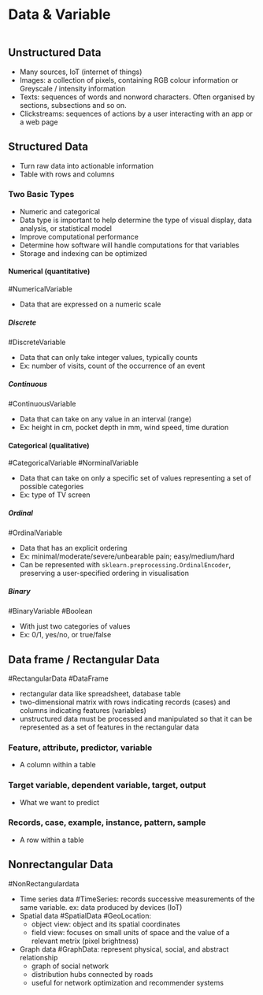 # Data & Variable
```toc
```

## Unstructured Data
- Many sources, IoT (internet of things)
- Images: a collection of pixels, containing RGB colour information or Greyscale / intensity information
- Texts: sequences of words and nonword characters. Often organised by sections, subsections and so on.
- Clickstreams: sequences of actions by a user interacting with an app or a web page

## Structured Data
- Turn raw data into actionable information
- Table with rows and columns

### Two Basic Types
- Numeric and categorical
- Data type is important to help determine the type of visual display, data analysis, or statistical model
- Improve computational performance
- Determine how software will handle computations for that variables
- Storage and indexing can be optimized



#### Numerical (quantitative)
#NumericalVariable 
- Data that are expressed on a numeric scale

##### Discrete 
#DiscreteVariable  
- Data that can only take integer values, typically counts  
- Ex: number of visits, count of the occurrence of an event

##### Continuous 
#ContinuousVariable  
- Data that can take on any value in an interval (range)
- Ex: height in cm, pocket depth in mm, wind speed, time duration

#### Categorical (qualitative)
#CategoricalVariable #NorminalVariable  
- Data that can take on only a specific set of values representing a set of possible categories
- Ex: type of TV screen

##### Ordinal 
#OrdinalVariable  
- Data that has an explicit ordering  
- Ex: minimal/moderate/severe/unbearable pain; easy/medium/hard
- Can be represented with `sklearn.preprocessing.OrdinalEncoder`, preserving a user-specified ordering in visualisation

##### Binary
#BinaryVariable #Boolean
- With just two categories of values
- Ex: 0/1, yes/no, or true/false


##  Data frame  / Rectangular Data
#RectangularData #DataFrame
- rectangular data like spreadsheet, database table
- two-dimensional matrix with rows indicating records (cases) and columns indicating features (variables)
- unstructured data must be processed and manipulated so that it can be represented as a set of features in the rectangular data

### Feature, attribute, predictor, variable
- A column within a table

### Target variable, dependent variable, target, output
- What we want to predict

### Records, case, example, instance, pattern, sample
- A row within a table


## Nonrectangular Data
#NonRectangulardata
- Time series data #TimeSeries: records successive measurements of the same variable. ex: data produced by devices (IoT)
- Spatial data #SpatialData #GeoLocation: 
	- object view: object and its spatial coordinates
	- field view: focuses on small units of space and the value of a relevant metrix (pixel brightness)
- Graph data #GraphData: represent physical, social, and abstract relationship
	- graph of social network
	- distribution hubs connected by roads
	- useful for network optimization and recommender systems
